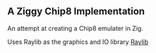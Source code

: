 ## A Ziggy Chip8 Implementation

An attempt at creating a Chip8 emulater in Zig.

Uses Raylib as the graphics and IO library
[Raylib](https://www.raylib.com/index.html)